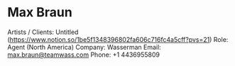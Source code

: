 # Max Braun

Artists / Clients: Untitled (https://www.notion.so/1be5f1348396802fa606c716fc4a5cff?pvs=21)
Role: Agent (North America)
Company: Wasserman
Email: max.braun@teamwass.com
Phone: +1 4436955809
